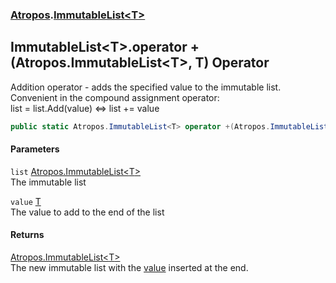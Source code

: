 ### [Atropos](./Atropos.md 'Atropos').[ImmutableList&lt;T&gt;](./ImmutableList-T-.md 'Atropos.ImmutableList&lt;T&gt;')
## ImmutableList&lt;T&gt;.operator +(Atropos.ImmutableList&lt;T&gt;, T) Operator
Addition operator - adds the specified value to the immutable list.  
Convenient in the compound assignment operator:  
list = list.Add(value) <=> list += value  
```csharp
public static Atropos.ImmutableList<T> operator +(Atropos.ImmutableList<T> list, T value);
```
#### Parameters
<a name='Atropos-ImmutableList-T--op_Addition(Atropos-ImmutableList-T-_T)-list'></a>
`list` [Atropos.ImmutableList&lt;](./ImmutableList-T-.md 'Atropos.ImmutableList&lt;T&gt;')[T](./ImmutableList-T-.md#Atropos-ImmutableList-T--T 'Atropos.ImmutableList&lt;T&gt;.T')[&gt;](./ImmutableList-T-.md 'Atropos.ImmutableList&lt;T&gt;')  
The immutable list  
  
<a name='Atropos-ImmutableList-T--op_Addition(Atropos-ImmutableList-T-_T)-value'></a>
`value` [T](./ImmutableList-T-.md#Atropos-ImmutableList-T--T 'Atropos.ImmutableList&lt;T&gt;.T')  
The value to add to the end of the list  
  
#### Returns
[Atropos.ImmutableList&lt;](./ImmutableList-T-.md 'Atropos.ImmutableList&lt;T&gt;')[T](./ImmutableList-T-.md#Atropos-ImmutableList-T--T 'Atropos.ImmutableList&lt;T&gt;.T')[&gt;](./ImmutableList-T-.md 'Atropos.ImmutableList&lt;T&gt;')  
The new immutable list with the [value](#Atropos-ImmutableList-T--op_Addition(Atropos-ImmutableList-T-_T)-value 'Atropos.ImmutableList&lt;T&gt;.op_Addition(Atropos.ImmutableList&lt;T&gt;, T).value') inserted at the end.  
